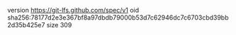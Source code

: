version https://git-lfs.github.com/spec/v1
oid sha256:78177d2e3e367bf8a97dbdb79000b53d7c62946dc7c6703cbd39bb2d35b425e7
size 309
